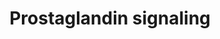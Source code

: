 ---
annotations:
- type: Disease Ontology
  value: COVID-19
- type: Pathway Ontology
  value: prostaglandin E2 signaling pathway
- type: Pathway Ontology
  value: prostaglandin I2 signaling pathway
authors:
- Ariajadhav
- Marvin M2
- Eweitz
- Egonw
description: 'This pathway describes elements of Prostaglandin signaling in Homo sapiens
  affected by COVID-19. Prostaglandins are amongst the many inflammatory mediators
  that incite a cytokine storm in COVID-19 after Bradykinin receptor B1 (BDKRB1) activation.
  This pathway mainly focuses on PGE2 and PGI2 and their interactions that lead to
  hyperinflammation via cytokine storms, immunothrombosis as well as the recruitment
  of fibrosis-mediating factors (VEGF, TGFB1, AREG). These pathways take place in
  multiple cell types such as: Monocytes, Macrophages, Fibroblasts, Th17 cells, Nk
  cells, et cetera.'
last-edited: 2021-07-27
organisms:
- Homo sapiens
redirect_from:
- /index.php/Pathway:WP5088
- /instance/WP5088
schema-jsonld:
- '@context': https://schema.org/
  '@id': https://wikipathways.github.io/pathways/WP5088.html
  '@type': Dataset
  creator:
    '@type': Organization
    name: WikiPathways
  description: 'This pathway describes elements of Prostaglandin signaling in Homo
    sapiens affected by COVID-19. Prostaglandins are amongst the many inflammatory
    mediators that incite a cytokine storm in COVID-19 after Bradykinin receptor B1
    (BDKRB1) activation. This pathway mainly focuses on PGE2 and PGI2 and their interactions
    that lead to hyperinflammation via cytokine storms, immunothrombosis as well as
    the recruitment of fibrosis-mediating factors (VEGF, TGFB1, AREG). These pathways
    take place in multiple cell types such as: Monocytes, Macrophages, Fibroblasts,
    Th17 cells, Nk cells, et cetera.'
  keywords:
  - ''
  - CD28
  - TNF
  - CASP1
  - cAMP
  - IL1B
  - CXCL1
  - IL8
  - 'AHR  '
  - IFNG
  - CCL2
  - Prostaglandin E receptor 4
  - CXCL9
  - Prostaglandin E2
  - NLRP3
  - PI3K
  - IL12A
  - MMP9
  - pro-IL1B
  - Prostaglandin E2 receptor
  - PKA
  - IRF7
  - CSF1
  - Natural killer cells antigen CD94
  - Ca2+ efflux
  - NFKB1
  - IL17A
  - CCL3
  - IL17F
  - VEGFA
  - IL6
  - CCR2
  - AREG
  - CXCL10
  - IFNA1
  - ASC
  - pro-CASP1
  - 'IP-activated '
  - IL1A
  - Prostaglandin E synthase
  - COX2
  - Prostaglandin I2
  - TGFB1
  license: CC0
  name: Prostaglandin signaling
seo: CreativeWork
title: Prostaglandin signaling
wpid: WP5088
---